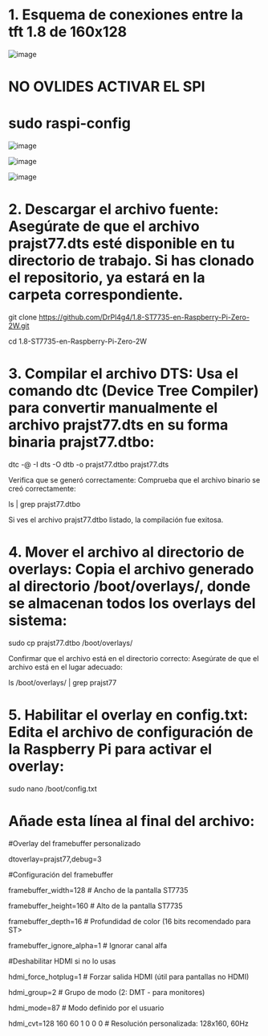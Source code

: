 # 1. Esquema de conexiones entre la tft 1.8 de 160x128

![image](https://github.com/user-attachments/assets/9ffdbe03-16de-4281-bf89-b82b79ee1b1d)

# NO OVLIDES ACTIVAR EL SPI

# sudo raspi-config

![image](https://github.com/user-attachments/assets/e2989f8b-22d2-4e6c-ba2b-c174738a1eef)

![image](https://github.com/user-attachments/assets/f3b49b64-4089-4ef1-b303-1389e0855ddc)

![image](https://github.com/user-attachments/assets/ce549e16-6860-4769-8e77-7c33aa1afaec)



# 2. Descargar el archivo fuente: Asegúrate de que el archivo prajst77.dts esté disponible en tu directorio de trabajo. Si has clonado el repositorio, ya estará en la carpeta correspondiente.

git clone https://github.com/DrPl4g4/1.8-ST7735-en-Raspberry-Pi-Zero-2W.git

cd 1.8-ST7735-en-Raspberry-Pi-Zero-2W

# 3. Compilar el archivo DTS: Usa el comando dtc (Device Tree Compiler) para convertir manualmente el archivo prajst77.dts en su forma binaria prajst77.dtbo:

dtc -@ -I dts -O dtb -o prajst77.dtbo prajst77.dts

Verifica que se generó correctamente: Comprueba que el archivo binario se creó correctamente:

ls | grep prajst77.dtbo

Si ves el archivo prajst77.dtbo listado, la compilación fue exitosa.

# 4. Mover el archivo al directorio de overlays: Copia el archivo generado al directorio /boot/overlays/, donde se almacenan todos los overlays del sistema:

sudo cp prajst77.dtbo /boot/overlays/

Confirmar que el archivo está en el directorio correcto: Asegúrate de que el archivo está en el lugar adecuado:

ls /boot/overlays/ | grep prajst77

# 5. Habilitar el overlay en config.txt: Edita el archivo de configuración de la Raspberry Pi para activar el overlay:

sudo nano /boot/config.txt

# Añade esta línea al final del archivo:

#Overlay del framebuffer personalizado

dtoverlay=prajst77,debug=3

#Configuración del framebuffer

framebuffer_width=128       # Ancho de la pantalla ST7735

framebuffer_height=160      # Alto de la pantalla ST7735

framebuffer_depth=16        # Profundidad de color (16 bits recomendado para ST>

framebuffer_ignore_alpha=1  # Ignorar canal alfa

#Deshabilitar HDMI si no lo usas

hdmi_force_hotplug=1        # Forzar salida HDMI (útil para pantallas no HDMI)

hdmi_group=2                # Grupo de modo (2: DMT - para monitores)

hdmi_mode=87                # Modo definido por el usuario

hdmi_cvt=128 160 60 1 0 0 0 # Resolución personalizada: 128x160, 60Hz


